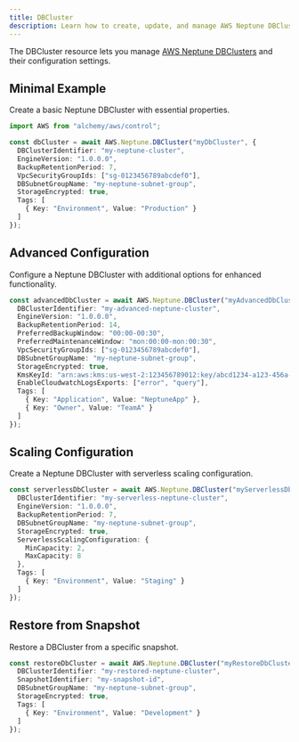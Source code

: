 ```yaml
---
title: DBCluster
description: Learn how to create, update, and manage AWS Neptune DBClusters using Alchemy Cloud Control.
---
```


The DBCluster resource lets you manage [AWS Neptune DBClusters](https://docs.aws.amazon.com/neptune/latest/userguide/) and their configuration settings.

## Minimal Example

Create a basic Neptune DBCluster with essential properties.

```ts
import AWS from "alchemy/aws/control";

const dbCluster = await AWS.Neptune.DBCluster("myDbCluster", {
  DBClusterIdentifier: "my-neptune-cluster",
  EngineVersion: "1.0.0.0",
  BackupRetentionPeriod: 7,
  VpcSecurityGroupIds: ["sg-0123456789abcdef0"],
  DBSubnetGroupName: "my-neptune-subnet-group",
  StorageEncrypted: true,
  Tags: [
    { Key: "Environment", Value: "Production" }
  ]
});
```

## Advanced Configuration

Configure a Neptune DBCluster with additional options for enhanced functionality.

```ts
const advancedDbCluster = await AWS.Neptune.DBCluster("myAdvancedDbCluster", {
  DBClusterIdentifier: "my-advanced-neptune-cluster",
  EngineVersion: "1.0.0.0",
  BackupRetentionPeriod: 14,
  PreferredBackupWindow: "00:00-00:30",
  PreferredMaintenanceWindow: "mon:00:00-mon:00:30",
  VpcSecurityGroupIds: ["sg-0123456789abcdef0"],
  DBSubnetGroupName: "my-neptune-subnet-group",
  StorageEncrypted: true,
  KmsKeyId: "arn:aws:kms:us-west-2:123456789012:key/abcd1234-a123-456a-a12b-a123b4cd56ef",
  EnableCloudwatchLogsExports: ["error", "query"],
  Tags: [
    { Key: "Application", Value: "NeptuneApp" },
    { Key: "Owner", Value: "TeamA" }
  ]
});
```

## Scaling Configuration

Create a Neptune DBCluster with serverless scaling configuration.

```ts
const serverlessDbCluster = await AWS.Neptune.DBCluster("myServerlessDbCluster", {
  DBClusterIdentifier: "my-serverless-neptune-cluster",
  EngineVersion: "1.0.0.0",
  BackupRetentionPeriod: 7,
  DBSubnetGroupName: "my-neptune-subnet-group",
  StorageEncrypted: true,
  ServerlessScalingConfiguration: {
    MinCapacity: 2,
    MaxCapacity: 8
  },
  Tags: [
    { Key: "Environment", Value: "Staging" }
  ]
});
```

## Restore from Snapshot

Restore a DBCluster from a specific snapshot.

```ts
const restoreDbCluster = await AWS.Neptune.DBCluster("myRestoreDbCluster", {
  DBClusterIdentifier: "my-restored-neptune-cluster",
  SnapshotIdentifier: "my-snapshot-id",
  DBSubnetGroupName: "my-neptune-subnet-group",
  StorageEncrypted: true,
  Tags: [
    { Key: "Environment", Value: "Development" }
  ]
});
```
